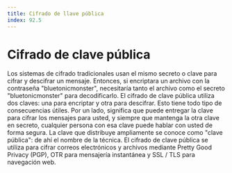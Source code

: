 ```yaml
---
title: Cifrado de llave pública
index: 92.5
---
```

# Cifrado de clave pública 

Los sistemas de cifrado tradicionales usan el mismo secreto o clave para cifrar y descifrar un mensaje. Entonces, si encriptara un archivo con la contraseña "bluetonicmonster", necesitaría tanto el archivo como el secreto "bluetonicmonster" para decodificarlo. El cifrado de clave pública utiliza dos claves: una para encriptar y otra para descifrar. Esto tiene todo tipo de consecuencias útiles. Por un lado, significa que puede entregar la clave para cifrar los mensajes para usted, y siempre que mantenga la otra clave en secreto, cualquier persona con esa clave puede hablar con usted de forma segura. La clave que distribuye ampliamente se conoce como "clave pública": de ahí el nombre de la técnica. El cifrado de clave pública se utiliza para cifrar correos electrónicos y archivos mediante Pretty Good Privacy (PGP), OTR para mensajería instantánea y SSL / TLS para navegación web.
